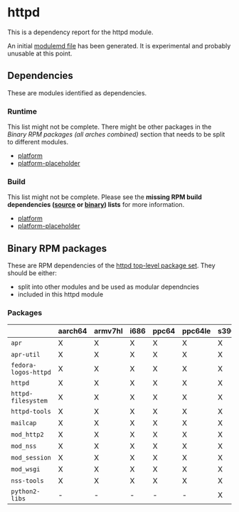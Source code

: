 # httpd
This is a dependency report for the httpd module.

An initial [modulemd file](httpd.yaml) has been generated. It is experimental and probably unusable at this point.
## Dependencies
These are modules identified as dependencies.
### Runtime
This list might not be complete. There might be other packages in the *Binary RPM packages (all arches combined)* section that needs to be split to different modules.
* [platform](../platform)
* [platform-placeholder](../platform-placeholder)
### Build
This list might not be complete.
Please see the **missing RPM build dependencies ([source](all/buildtime-source-packages-short.txt) or [binary](all/buildtime-binary-packages-short.txt)) lists** for more information.
* [platform](../platform)
* [platform-placeholder](../platform-placeholder)
## Binary RPM packages
These are RPM dependencies of the [httpd top-level package set](httpd.csv). They should be either:
* split into other modules and be used as modular dependncies
* included in this httpd module
### Packages
| |aarch64 |armv7hl |i686 |ppc64 |ppc64le |s390x |x86_64 |
|---|---|---|---|---|---|---|---|
| `apr` | X | X | X | X | X | X | X |
| `apr-util` | X | X | X | X | X | X | X |
| `fedora-logos-httpd` | X | X | X | X | X | X | X |
| `httpd` | X | X | X | X | X | X | X |
| `httpd-filesystem` | X | X | X | X | X | X | X |
| `httpd-tools` | X | X | X | X | X | X | X |
| `mailcap` | X | X | X | X | X | X | X |
| `mod_http2` | X | X | X | X | X | X | X |
| `mod_nss` | X | X | X | X | X | X | X |
| `mod_session` | X | X | X | X | X | X | X |
| `mod_wsgi` | X | X | X | X | X | X | X |
| `nss-tools` | X | X | X | X | X | X | X |
| `python2-libs` | - | - | - | - | - | X | - |
